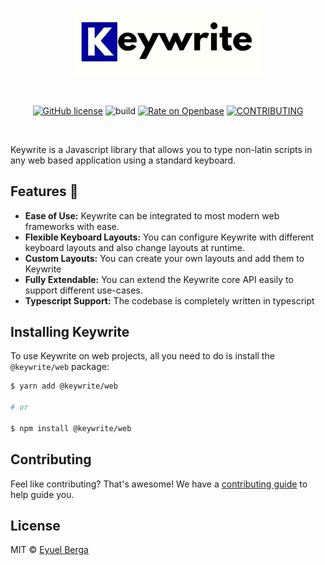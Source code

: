 <p align="center">
  <a href="https://github.com/eyuelberga/keywrite">
    <img src="https://github.com/eyuelberga/keywrite/blob/main/logo/logo.png?raw=true" alt="Keywrite logo" width="300" />
  </a>
</p>

<br>

<p align="center">
<a href="https://github.com/eyuelberga/keywrite/blob/master/LICENSE"><img alt="GitHub license" src="https://img.shields.io/github/license/eyuelberga/keywrite"></a>
<img alt="build" src="https://travis-ci.org/eyuelberga/keywrite.svg?branch=master">
<a href="https://openbase.com/js/@keywrite/web?utm_source=embedded&utm_medium=badge&utm_campaign=rate-badge"><img alt="Rate on Openbase" src="https://badges.openbase.com/js/rating/@keywrite/web.svg"></a>
<a href="https://github.com/eyuelberga/keywrite/blob/master/CODE_OF_CONDUCT.md"><img alt="CONTRIBUTING" src="https://img.shields.io/badge/Contributor%20Covenant-2.0-4baaaa.svg"></a>

</p>
<br />

Keywrite is a Javascript library that allows you to type non-latin scripts in any web based application using a standard keyboard.

## Features 🚀

-   **Ease of Use:** Keywrite can be integrated to most modern web frameworks with ease.
-   **Flexible Keyboard Layouts:** You can configure Keywrite with different keyboard layouts and also change layouts at runtime.
-   **Custom Layouts:** You can create your own layouts and add them to Keywrite
-   **Fully Extendable:** You can extend the Keywrite core API easily to support different use-cases.
-   **Typescript Support:** The codebase is completely written in typescript

## Installing Keywrite

To use Keywrite on web projects, all you need to do is install the
`@keywrite/web` package:

```sh
$ yarn add @keywrite/web

# or

$ npm install @keywrite/web
```

## Contributing

Feel like contributing? That's awesome! We have a
[contributing guide](./CONTRIBUTING.md) to help guide you.

## License

MIT © [Eyuel Berga](https://github.com/eyuelberga)
